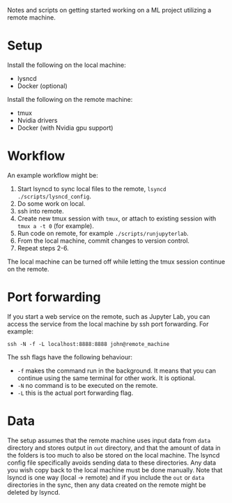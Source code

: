 Notes and scripts on getting started working on a ML project utilizing a remote machine.

# Setup
Install the following  on the local machine:
* lysncd
* Docker (optional)

Install the following  on the remote machine:
* tmux 
* Nvidia drivers
* Docker (with Nvidia gpu support)

# Workflow
An example workflow might be:
1. Start lsyncd to sync local files to the remote, `lsyncd ./scripts/lysncd_config`.
2. Do some work on local.
3. ssh into remote.
4. Create new tmux session with `tmux`, or attach to existing session with `tmux a -t 0` (for example).
5. Run code on remote, for example `./scripts/runjupyterlab`.
6. From the local machine, commit changes to version control.
7. Repeat steps 2-6.

The local machine can be turned off while letting the tmux session continue on
the remote. 

# Port forwarding
If you start a web service on the remote, such as Jupyter Lab, you can access
the service from the local machine by ssh port forwarding. For example:
```
ssh -N -f -L localhost:8888:8888 john@remote_machine
```
The ssh flags have the following behaviour:
* `-f` makes the command run in the background. It means that
   you can continue using the same terminal for other work. It is optional.
* `-N` no command is to be executed on the remote.
* `-L` this is the actual port forwarding flag.

# Data
The setup assumes that the remote machine uses input data from `data` 
directory and stores output in `out` directory, and that the amount of data in
the folders is too much to also be stored on the local machine. The lsyncd 
config file specifically avoids sending data to these directories. Any data you
wish copy back to the local machine must be done manually. Note that lsyncd is
one way (local -> remote) and if you include the `out` or `data` directories in 
the sync, then any data created on the remote might be deleted by lsyncd.



